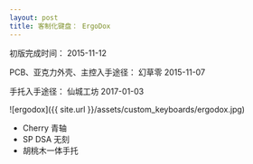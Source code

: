 ```yaml
---
layout: post
title: 客制化键盘： ErgoDox
---
```


初版完成时间： 2015-11-12

PCB、亚克力外壳、主控入手途径： 幻草零 2015-11-07

手托入手途径： 仙城工坊 2017-01-03

![ergodox]({{ site.url }}/assets/custom_keyboards/ergodox.jpg)

* Cherry 青轴
* SP DSA 无刻
* 胡桃木一体手托